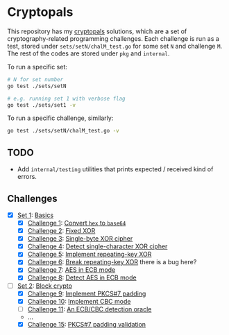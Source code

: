 # Cryptopals

This repository has my [cryptopals](https://cryptopals.com/) solutions, which are a set of cryptography-related programming challenges. Each challenge is run as a test, stored under `sets/setN/chalM_test.go` for some set `N` and challenge `M`. The rest of the codes are stored under `pkg` and `internal`.

To run a specific set:

```sh
# N for set number
go test ./sets/setN

# e.g. running set 1 with verbose flag
go test ./sets/set1 -v
```

To run a specific challenge, similarly:

```sh
go test ./sets/setN/chalM_test.go -v
```

## TODO

- Add `internal/testing` utilities that prints expected / received kind of errors.

## Challenges

- [x] [Set 1](./sets/set1/): [Basics](https://cryptopals.com/sets/1)
  - [x] [Challenge 1](./sets/set1/chal1_test.go): [Convert `hex` to `base64`](https://cryptopals.com/sets/1/challenges/1)
  - [x] [Challenge 2](./sets/set1/chal2_test.go): [Fixed XOR](https://cryptopals.com/sets/1/challenges/2)
  - [x] [Challenge 3](./sets/set1/chal3_test.go): [Single-byte XOR cipher](https://cryptopals.com/sets/1/challenges/3)
  - [x] [Challenge 4](./sets/set1/chal4_test.go): [Detect single-character XOR cipher](https://cryptopals.com/sets/1/challenges/4)
  - [x] [Challenge 5](./sets/set1/chal5_test.go): [Implement repeating-key XOR](https://cryptopals.com/sets/1/challenges/5)
  - [x] [Challenge 6](./sets/set1/chal6_test.go): [Break repeating-key XOR](https://cryptopals.com/sets/1/challenges/6) there is a bug here?
  - [x] [Challenge 7](./sets/set1/chal7_test.go): [AES in ECB mode](https://cryptopals.com/sets/1/challenges/7)
  - [x] [Challenge 8](./sets/set1/chal8_test.go): [Detect AES in ECB mode](https://cryptopals.com/sets/1/challenges/8)
- [ ] [Set 2](./sets/set2/): [Block crypto](https://cryptopals.com/sets/2)
  - [x] [Challenge 9](./sets/set2/chal9_test.go): [Implement PKCS#7 padding](https://cryptopals.com/sets/2/challenges/9)
  - [x] [Challenge 10](./sets/set2/chal10_test.go): [Implement CBC mode](https://cryptopals.com/sets/2/challenges/10)
  - [ ] [Challenge 11](./sets/set2/chal11_test.go): [An ECB/CBC detection oracle](https://cryptopals.com/sets/2/challenges/11)
  - ...
  - [x] [Challenge 15](./sets/set2/chal15_test.go): [PKCS#7 padding validation](https://cryptopals.com/sets/2/challenges/15)
